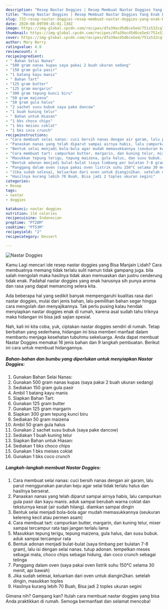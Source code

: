 ```yaml
---
description: "Resep Nastar Doggies | Resep Membuat Nastar Doggies Yang Enak Banget"
title: "Resep Nastar Doggies | Resep Membuat Nastar Doggies Yang Enak Banget"
slug: 733-resep-nastar-doggies-resep-membuat-nastar-doggies-yang-enak-banget
date: 2020-08-09T09:45:01.138Z
image: https://img-global.cpcdn.com/recipes/dfa39acd5d6ce5ed/751x532cq70/nastar-doggies-foto-resep-utama.jpg
thumbnail: https://img-global.cpcdn.com/recipes/dfa39acd5d6ce5ed/751x532cq70/nastar-doggies-foto-resep-utama.jpg
cover: https://img-global.cpcdn.com/recipes/dfa39acd5d6ce5ed/751x532cq70/nastar-doggies-foto-resep-utama.jpg
author: Mary Berry
ratingvalue: 4.8
reviewcount: 4
recipeingredient:
- " Bahan Selai Nanas"
- "500 gram nanas kupas saya pakai 2 buah ukuran sedang"
- "150 gram gula pasir"
- "1 batang kayu manis"
- " Bahan Tart"
- "125 gram butter"
- "125 gram margarin"
- "300 gram tepung kunci biru"
- "50 gram maizena"
- "50 gram gula halus"
- "2 sachet susu bubuk saya pake dancow"
- "1 buah kuning telur"
- " Bahan untuk Hiasan"
- "1 bks choco chips"
- "1 bks meises coklat"
- "1 bks coco crunch"
recipeinstructions:
- "Cara membuat selai nanas: cuci bersih nanas dengan air garam, lalu parut menggunakan parutan keju agar selai tidak terlalu halus dan hasilnya berserat."
- "Panaskan nanas yang telah diparut sampai airnya habis, lalu campurkan gula pasir dan kayu manis. aduk sampai berubah warna coklat dan teksturnya kesat (air sudah hilang). diamkan sampai dingin"
- "Bentuk selai menjadi bola-bola agar mudah memasukkannya (seukuran kelereng kecil atau permen asam)"
- "Cara membuat tart: campurkan butter, margarin, dan kuning telur, mixer sampai tercampur rata tapi jangan terlalu lama"
- "Masukkan tepung terigu, tepung maizena, gula halus, dan susu bubuk. aduk sampai tercampur rata"
- "Bentuk adonan menjadi bulat-bulat (saya timbang per bulatan 7-8 gram), lalu isi dengan selai nanas. tutup adonan. tempelkan meses sebagai mata, choco chips sebagai hidung, dan coco crunch sebagai telinga"
- "Panggang dalam oven (saya pakai oven listrik suhu 150°C selama 30 menit, api bawah)"
- "Jika sudah selesai, keluarkan dari oven untuk diangin2kan. setelah dingin, masukkan toples"
- "Hasilnya kurang lebih 70 Buah, Bisa jadi 2 toples ukuran segini"
categories:
- Resep
tags:
- nastar
- doggies

katakunci: nastar doggies 
nutrition: 214 calories
recipecuisine: Indonesian
preptime: "PT28M"
cooktime: "PT53M"
recipeyield: "2"
recipecategory: Dessert

---
```



![Nastar Doggies](https://img-global.cpcdn.com/recipes/dfa39acd5d6ce5ed/751x532cq70/nastar-doggies-foto-resep-utama.jpg)

Kamu Lagi mencari ide resep nastar doggies yang Bisa Manjain Lidah? Cara membuatnya memang tidak terlalu sulit namun tidak gampang juga. bila salah mengolah maka hasilnya tidak akan memuaskan dan justru cenderung tidak enak. Padahal nastar doggies yang enak harusnya sih punya aroma dan rasa yang dapat memancing selera kita.



Ada beberapa hal yang sedikit banyak mempengaruhi kualitas rasa dari nastar doggies, mulai dari jenis bahan, lalu pemilihan bahan segar hingga cara mengolah dan menyajikannya. Tak perlu pusing kalau hendak menyiapkan nastar doggies enak di rumah, karena asal sudah tahu triknya maka hidangan ini bisa jadi sajian spesial.


Nah, kali ini kita coba, yuk, ciptakan nastar doggies sendiri di rumah. Tetap berbahan yang sederhana, hidangan ini bisa memberi manfaat dalam membantu menjaga kesehatan tubuhmu sekeluarga. Anda dapat membuat Nastar Doggies memakai 16 jenis bahan dan 9 langkah pembuatan. Berikut ini cara untuk membuat hidangannya.

<!--inarticleads1-->

##### Bahan-bahan dan bumbu yang diperlukan untuk menyiapkan Nastar Doggies:

1. Gunakan  Bahan Selai Nanas:
1. Gunakan 500 gram nanas kupas (saya pakai 2 buah ukuran sedang)
1. Sediakan 150 gram gula pasir
1. Ambil 1 batang kayu manis
1. Siapkan  Bahan Tart:
1. Gunakan 125 gram butter
1. Gunakan 125 gram margarin
1. Siapkan 300 gram tepung kunci biru
1. Sediakan 50 gram maizena
1. Ambil 50 gram gula halus
1. Gunakan 2 sachet susu bubuk (saya pake dancow)
1. Sediakan 1 buah kuning telur
1. Siapkan  Bahan untuk Hiasan:
1. Sediakan 1 bks choco chips
1. Gunakan 1 bks meises coklat
1. Gunakan 1 bks coco crunch




<!--inarticleads2-->

##### Langkah-langkah membuat Nastar Doggies:

1. Cara membuat selai nanas: cuci bersih nanas dengan air garam, lalu parut menggunakan parutan keju agar selai tidak terlalu halus dan hasilnya berserat.
1. Panaskan nanas yang telah diparut sampai airnya habis, lalu campurkan gula pasir dan kayu manis. aduk sampai berubah warna coklat dan teksturnya kesat (air sudah hilang). diamkan sampai dingin
1. Bentuk selai menjadi bola-bola agar mudah memasukkannya (seukuran kelereng kecil atau permen asam)
1. Cara membuat tart: campurkan butter, margarin, dan kuning telur, mixer sampai tercampur rata tapi jangan terlalu lama
1. Masukkan tepung terigu, tepung maizena, gula halus, dan susu bubuk. aduk sampai tercampur rata
1. Bentuk adonan menjadi bulat-bulat (saya timbang per bulatan 7-8 gram), lalu isi dengan selai nanas. tutup adonan. tempelkan meses sebagai mata, choco chips sebagai hidung, dan coco crunch sebagai telinga
1. Panggang dalam oven (saya pakai oven listrik suhu 150°C selama 30 menit, api bawah)
1. Jika sudah selesai, keluarkan dari oven untuk diangin2kan. setelah dingin, masukkan toples
1. Hasilnya kurang lebih 70 Buah, Bisa jadi 2 toples ukuran segini




Gimana nih? Gampang kan? Itulah cara membuat nastar doggies yang bisa Anda praktikkan di rumah. Semoga bermanfaat dan selamat mencoba!
